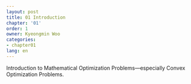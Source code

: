 ```yaml
---
layout: post
title: 01 Introduction
chapter: '01'
order: 1
owner: Kyeongmin Woo
categories:
- chapter01
lang: en
---
```


Introduction to Mathematical Optimization Problems—especially Convex Optimization Problems.
